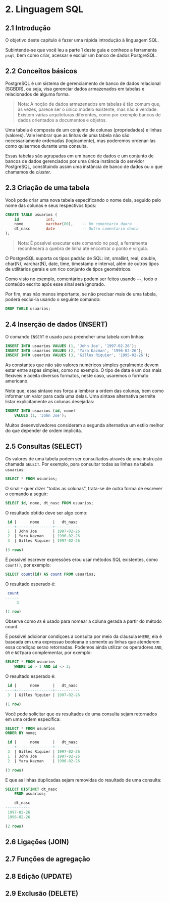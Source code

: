 # 2. Linguagem SQL
## 2.1 Introdução
O objetivo deste capítulo é fazer uma rápida introdução à linguagem SQL.

Subintende-se que você leu a parte 1 deste guia e conhece a ferramenta ```psql```, bem como criar, acessar e excluir um banco de dados PostgreSQL.

## 2.2 Conceitos básicos
PostgreSQL é um sistema de gerenciamento de banco de dados relacional (SGBDR), ou seja, visa gerenciar dados armazenados em tabelas e relacionados de alguma forma.
> Nota: A noção de dados armazenados em tabelas é tão comum que, às vezes, parece ser o único modelo existente, mas não é verdade. Existem várias arquiteturas diferentes, como por exemplo bancos de dados orientados a documentos e objetos.

Uma tabela é composta de um conjunto de colunas (propriedades) e linhas (valores). Vale lembrar que as linhas de uma tabela não são necessariamente ordenadas (logicamente), mas poderemos ordenar-las como quisermos durante uma consulta.

Essas tabelas são agrupadas em um banco de dados e um conjunto de bancos de dados gerenciados por uma única instância do servidor PostgreSQL, constituindo assim uma instância de banco de dados ou o que chamamos de <i>cluster</i>.

## 2.3 Criação de uma tabela
Você pode criar uma nova tabela especificando o nome dela, seguido pelo nome das colunas e seus respectivos tipos:

```SQL
CREATE TABLE usuarios (
    id            int,
    nome          varchar(80),    -- Um comentario daora
    dt_nasc       date            -- Outro comentario daora
);
```
> Nota: É possível executar este comando no psql, a ferramenta reconhecerá a quebra de linha até encontrar o ponto e vírgula.

O PostgreSQL suporta os tipos padrão de SQL: int, smallint, real, double, char(N), varchar(N), date, time, timestamp e interval, além de outros tipos de utilitários gerais e um rico conjunto de tipos geométricos.

Como visto no exemplo, comentários podem ser feitos usando ```--```, todo o conteúdo escrito após esse sinal será ignorado.

Por fim, mas não menos importante, se não precisar mais de uma tabela, poderá excluí-la usando o seguinte comando:

```SQL
DROP TABLE usuarios;
```

## 2.4 Inserção de dados (INSERT)
O comando ```INSERT``` é usado para preencher uma tabela com linhas:

```SQL
INSERT INTO usuarios VALUES (1, 'John Joe', '1997-02-26');
INSERT INTO usuarios VALUES (2, 'Yara Kazman', '1996-02-26');
INSERT INTO usuarios VALUES (3, 'Gilles Riquier', '1995-02-26');
```

As constantes que não são valores numéricos simples geralmente devem estar entre aspas simples, como no exemplo.
O tipo de data é um dos mais flexíveis e aceita diversos formatos, neste caso, usaremos o formato americano.

Note que, essa sintaxe nos força a lembrar a ordem das colunas, bem como informar um valor para cada uma delas.
Uma sintaxe alternativa permite listar explicitamente as colunas desejadas:

```SQL
INSERT INTO usuarios (id, nome)
    VALUES (1, 'John Joe');
```

Muitos desenvolvedores consideram a segunda alternativa um estilo melhor do que depender de ordem implícita.

## 2.5 Consultas (SELECT)
Os valores de uma tabela podem ser consultados através de uma instrução chamada ```SELECT```.
Por exemplo, para consultar todas as linhas na tabela ```usuarios```:

```SQL
SELECT * FROM usuarios;
```

O sinal ```*``` quer dizer "todas as colunas", trata-se de outra forma de escrever o comando a seguir:

```SQL
SELECT id, nome, dt_nasc FROM usuarios;
```

O resultado obtido deve ser algo como:

```SQL
 id |      nome      |   dt_nasc
----+----------------+-----------
 1  | John Joe       | 1997-02-26
 2  | Yara Kazman    | 1996-02-26
 3  | Gilles Riquier | 1997-02-26

(3 rows)
```

É possivel escrever expressões e/ou usar métodos SQL existentes, como ```count()```, por exemplo:

```SQL
SELECT count(id) AS count FROM usuarios;
```

O resultado esperado é:

```SQL
 count
------
     3

(1 row)
```

Observe como ```AS``` é usado para nomear a coluna gerada a partir do método count.

É possivel adicionar condiçoes a consulta por meio da cláusula ```WHERE```, ela é baseada em uma expressao booleana e somente as linhas que atenderem essa condiçao serao retornadas. Podemos ainda utilizar os operadores ```AND```, ```OR``` e ```NOT```para complementar, por exemplo:

```SQL
SELECT * FROM usuarios
    WHERE id > 1 AND id <> 2;
```
    
O resultado esperado é:

```SQL
 id |      nome      |   dt_nasc
----+----------------+-----------
 3  | Gilles Riquier | 1997-02-26

(1 row)
```

Você pode solicitar que os resultados de uma consulta sejam retornados em uma ordem específica:

```SQL
SELECT * FROM usuarios
ORDER BY nome;
```

```SQL
 id |      nome      |   dt_nasc
----+----------------+-----------
 3  | Gilles Riquier | 1997-02-26
 1  | John Joe       | 1997-02-26
 2  | Yara Kazman    | 1996-02-26

(3 rows)
```

E que as linhas duplicadas sejam removidas do resultado de uma consulta:

```SQL
SELECT DISTINCT dt_nasc
    FROM usuarios;
```

```SQL
    dt_nasc
-----------
 1997-02-26
 1996-02-26

(2 rows)
```

## 2.6 Ligações (JOIN)
## 2.7 Funções de agregação
## 2.8 Edição (UPDATE)
## 2.9 Exclusão (DELETE)
